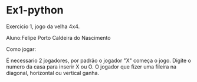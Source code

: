 # Ex1-python
Exercicio 1, jogo da velha 4x4.


Aluno:Felipe Porto Caldeira do Nascimento


Como jogar:

É necessario 2 jogadores, por padrão o jogador "X" começa o jogo.
Digite o numero da casa para inserir X ou O. O jogador que fizer uma fileira na diagonal, horizontal ou vertical ganha.
